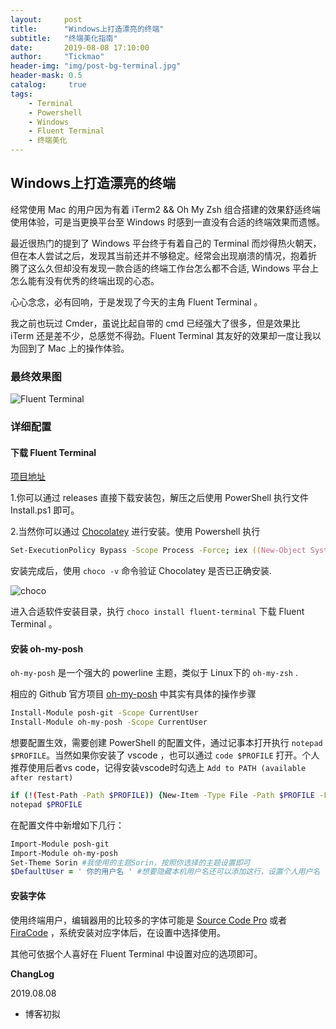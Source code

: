 ```yaml
---
layout:     post
title:      "Windows上打造漂亮的终端"
subtitle:   "终端美化指南"
date:       2019-08-08 17:10:00
author:     "Tickmao"
header-img: "img/post-bg-terminal.jpg"
header-mask: 0.5
catalog:     true
tags:
    - Terminal
    - Powershell
    - Windows
    - Fluent Terminal
    - 终端美化
---
```


## Windows上打造漂亮的终端

经常使用 Mac 的用户因为有着 iTerm2 && Oh My Zsh 组合搭建的效果舒适终端使用体验，可是当更换平台至 Windows 时感到一直没有合适的终端效果而遗憾。

最近很热门的提到了 Windows 平台终于有着自己的 Terminal 而炒得热火朝天，但在本人尝试之后，发现其当前还并不够稳定。经常会出现崩溃的情况，抱着折
腾了这么久但却没有发现一款合适的终端工作台怎么都不合适, Windows 平台上怎么能有没有优秀的终端出现的心态。

心心念念，必有回响，于是发现了今天的主角 Fluent Terminal 。

我之前也玩过 Cmder，虽说比起自带的 cmd 已经强大了很多，但是效果比 iTerm 还是差不少，总感觉不得劲。Fluent Terminal 其友好的效果却一度让我以为回到了 Mac 上的操作体验。

### 最终效果图

![Fluent Terminal](https://ae01.alicdn.com/kf/H57388934b93240c38d3678a6ba46e0e6d.png)

### 详细配置

#### 下载 Fluent Terminal

[项目地址](https://github.com/felixse/FluentTerminal)

1.你可以通过 releases 直接下载安装包，解压之后使用 PowerShell 执行文件 Install.ps1 即可。

2.当然你可以通过 [Chocolatey](https://chocolatey.org/install) 进行安装。使用 Powershell 执行

```zsh
Set-ExecutionPolicy Bypass -Scope Process -Force; iex ((New-Object System.Net.WebClient).DownloadString('https://chocolatey.org/install.ps1')); choco feature enable -n allowGlobalConfirmation
```

安装完成后，使用 `choco -v` 命令验证 Chocolatey 是否已正确安装.

![choco](https://ae01.alicdn.com/kf/H156a2205ec7c46bea8e9952d95b108bch.png)

进入合适软件安装目录，执行 `choco install fluent-terminal` 下载 Fluent Terminal 。

#### 安装 oh-my-posh

`oh-my-posh` 是一个强大的 powerline 主题，类似于 Linux下的 `oh-my-zsh` .

相应的 Github 官方项目 [oh-my-posh](https://github.com/JanDeDobbeleer/oh-my-posh) 中其实有具体的操作步骤

```zsh
Install-Module posh-git -Scope CurrentUser
Install-Module oh-my-posh -Scope CurrentUser
```

想要配置生效，需要创建 PowerShell 的配置文件，通过记事本打开执行 `notepad $PROFILE`。当然如果你安装了 vscode ，也可以通过 `code $PROFILE` 打开。个人推荐使用后者vs code，记得安装vscode时勾选上 `Add to PATH (available after restart)`

```zsh
if (!(Test-Path -Path $PROFILE)) {New-Item -Type File -Path $PROFILE -Force}
notepad $PROFILE
```

在配置文件中新增如下几行：

```zsh
Import-Module posh-git
Import-Module oh-my-posh
Set-Theme Sorin #我使用的主题Sorin，按照你选择的主题设置即可
$DefaultUser = ' 你的用户名 ' #想要隐藏本机用户名还可以添加这行，设置个人用户名
```

#### 安装字体

使用终端用户，编辑器用的比较多的字体可能是 [Source Code Pro](https://github.com/adobe-fonts/source-code-pro) 或者 [FiraCode](https://github.com/tonsky/FiraCode) ，系统安装对应字体后，在设置中选择使用。

其他可依据个人喜好在 Fluent Terminal 中设置对应的选项即可。


**ChangLog**

2019.08.08

- 博客初拟
